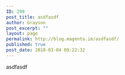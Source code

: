 ```yaml
---
ID: 299
post_title: asdfasdf
author: Grayson
post_excerpt: ""
layout: page
permalink: http://blog.magento.im/asdfasdf/
published: true
post_date: 2018-03-04 09:22:32
---
```

asdfasdf